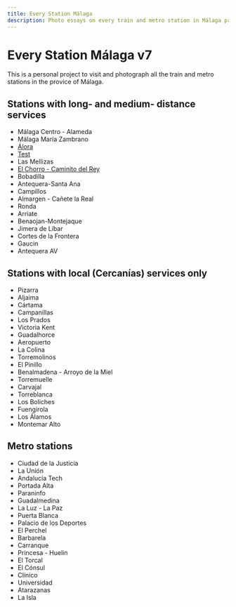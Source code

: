 ```yaml
---
title: Every Station Málaga
description: Photo essays on every train and metro station in Málaga province
---
```


#  Every Station Málaga v7

This is a personal project to visit and photograph all the train and metro stations in the provice of Málaga.


## Stations with long- and medium- distance services

- Málaga Centro - Alameda
- Málaga María Zambrano
- [Álora](_posts/2023-11-10-station-alora.md)
- [Test](testpages/testpage.md)
- Las Mellizas
- [El Chorro - Caminito del Rey](_posts/2023-11-08-el-chorro.md)
- Bobadilla
- Antequera-Santa Ana
- Campillos
- Almargen - Cañete la Real
- Ronda
- Arriate
- Benaojan-Montejaque
- Jimera de Líbar
- Cortes de la Frontera
- Gaucin
- Antequera AV

## Stations with local (Cercanías) services only

- Pizarra
- Aljaima
- Cártama
- Campanillas
- Los Prados
- Victoria Kent
- Guadalhorce
- Aeropuerto
- La Colina
- Torremolinos
- El Pinillo
- Benalmadena - Arroyo de la Miel
- Torremuelle
- Carvajal
- Torreblanca
- Los Boliches
- Fuengirola
- Los Álamos
- Montemar Alto

## Metro stations

- Ciudad de la Justicia
- La Unión
- Andalucía Tech
- Portada Alta
- Paraninfo
- Guadalmedina
- La Luz - La Paz
- Puerta Blanca
- Palacio de los Deportes
- El Perchel
- Barbarela
- Carranque
- Princesa - Huelin
- El Torcal
- El Cónsul
- Clínico
- Universidad
- Atarazanas
- La Isla
